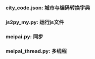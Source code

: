 ### city_code.json: 城市与编码转换字典

### js2py_my.py: 运行js文件

### meipai.py: 同步

### meipai_thread.py: 多线程
